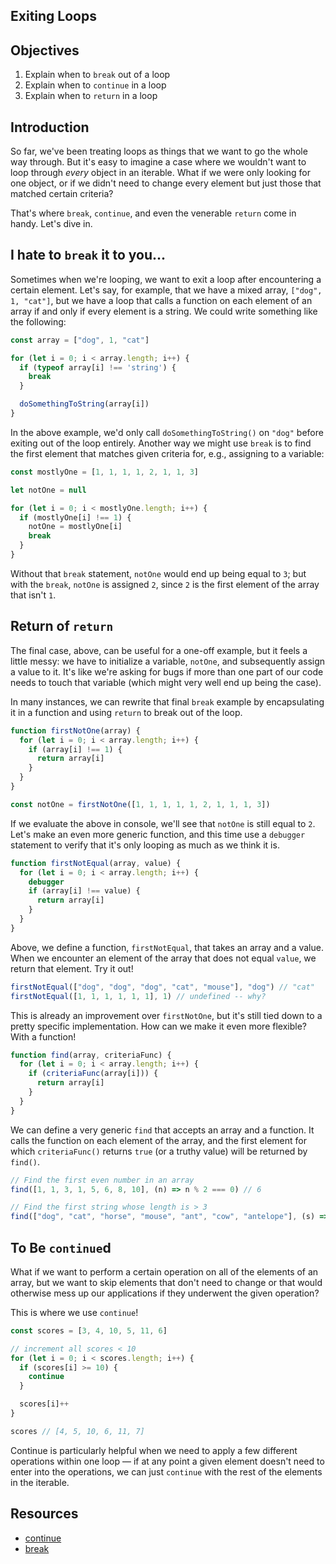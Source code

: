 Exiting Loops
---

## Objectives

1. Explain when to `break` out of a loop
2. Explain when to `continue` in a loop
3. Explain when to `return` in a loop

## Introduction

So far, we've been treating loops as things that we want to go the whole way through. But it's easy to imagine a case where we wouldn't want to loop through _every_ object in an iterable. What if we were only looking for one object, or if we didn't need to change every element but just those that matched certain criteria?

That's where `break`, `continue`, and even the venerable `return` come in handy. Let's dive in.

## I hate to `break` it to you...

Sometimes when we're looping, we want to exit a loop after encountering a certain element. Let's say, for example, that we have a mixed array, `["dog", 1, "cat"]`, but we have a loop that calls a function on each element of an array if and only if every element is a string. We could write something like the following:

``` javascript
const array = ["dog", 1, "cat"]

for (let i = 0; i < array.length; i++) {
  if (typeof array[i] !== 'string') {
    break
  }

  doSomethingToString(array[i])
}
```

In the above example, we'd only call `doSomethingToString()` on `"dog"` before exiting out of the loop entirely. Another way we might use `break` is to find the first element that matches given criteria for, e.g., assigning to a variable:

``` javascript
const mostlyOne = [1, 1, 1, 1, 2, 1, 1, 3]

let notOne = null

for (let i = 0; i < mostlyOne.length; i++) {
  if (mostlyOne[i] !== 1) {
    notOne = mostlyOne[i]
    break
  }
}
```

Without that `break` statement, `notOne` would end up being equal to `3`; but with the `break`, `notOne` is assigned `2`, since `2` is the first element of the array that isn't `1`.

## Return of `return`

The final case, above, can be useful for a one-off example, but it feels a little messy: we have to initialize a variable, `notOne`, and subsequently assign a value to it. It's like we're asking for bugs if more than one part of our code needs to touch that variable (which might very well end up being the case).

In many instances, we can rewrite that final `break` example by encapsulating it in a function and using `return` to break out of the loop.

``` javascript
function firstNotOne(array) {
  for (let i = 0; i < array.length; i++) {
    if (array[i] !== 1) {
      return array[i]
    }
  }
}

const notOne = firstNotOne([1, 1, 1, 1, 1, 2, 1, 1, 1, 3])
```

If we evaluate the above in console, we'll see that `notOne` is still equal to `2`. Let's make an even more generic function, and this time use a `debugger` statement to verify that it's only looping as much as we think it is.

``` javascript
function firstNotEqual(array, value) {
  for (let i = 0; i < array.length; i++) {
    debugger
    if (array[i] !== value) {
      return array[i]
    }
  }
}
```

Above, we define a function, `firstNotEqual`, that takes an array and a value. When we encounter an element of the array that does not equal `value`, we return that element. Try it out!

``` javascript
firstNotEqual(["dog", "dog", "dog", "cat", "mouse"], "dog") // "cat"
firstNotEqual([1, 1, 1, 1, 1, 1], 1) // undefined -- why?
```

This is already an improvement over `firstNotOne`, but it's still tied down to a pretty specific implementation. How can we make it even more flexible? With a function!

``` javascript
function find(array, criteriaFunc) {
  for (let i = 0; i < array.length; i++) {
    if (criteriaFunc(array[i])) {
      return array[i]
    }
  }
}
```

We can define a very generic `find` that accepts an array and a function. It calls the function on each element of the array, and the first element for which `criteriaFunc()` returns `true` (or a truthy value) will be returned by `find()`.


``` javascript
// Find the first even number in an array
find([1, 1, 3, 1, 5, 6, 8, 10], (n) => n % 2 === 0) // 6

// Find the first string whose length is > 3
find(["dog", "cat", "horse", "mouse", "ant", "cow", "antelope"], (s) => s.length > 3) // "horse"
```

## To Be `continue`d

What if we want to perform a certain operation on all of the elements of an array, but we want to skip elements that don't need to change or that would otherwise mess up our applications if they underwent the given operation?

This is where we use `continue`!

``` javascript
const scores = [3, 4, 10, 5, 11, 6]

// increment all scores < 10
for (let i = 0; i < scores.length; i++) {
  if (scores[i] >= 10) {
    continue
  }

  scores[i]++
}

scores // [4, 5, 10, 6, 11, 7]
```

Continue is particularly helpful when we need to apply a few different operations within one loop — if at any point a given element doesn't need to enter into the operations, we can just `continue` with the rest of the elements in the iterable.

## Resources

- [continue](https://developer.mozilla.org/en-US/docs/Web/JavaScript/Reference/Statements/continue)
- [break](https://developer.mozilla.org/en-US/docs/Web/JavaScript/Reference/Statements/break)

